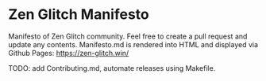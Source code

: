 # Zen Glitch Manifesto

Manifesto of Zen Glitch community. Feel free to create a pull request and update any contents. Manifesto.md is rendered into HTML and displayed via Github Pages: https://zen-glitch.win/

TODO: add Contributing.md, automate releases using Makefile.

